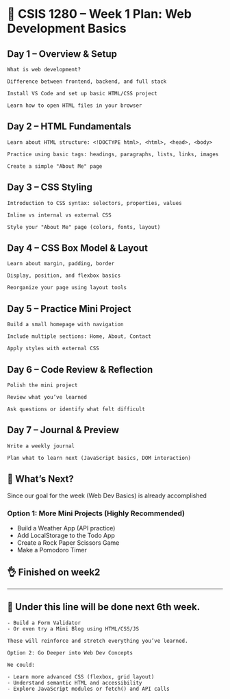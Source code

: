 # 📅 CSIS 1280 – Week 1 Plan: Web Development Basics

## Day 1 – Overview & Setup

    What is web development?

    Difference between frontend, backend, and full stack

    Install VS Code and set up basic HTML/CSS project

    Learn how to open HTML files in your browser

## Day 2 – HTML Fundamentals

    Learn about HTML structure: <!DOCTYPE html>, <html>, <head>, <body>

    Practice using basic tags: headings, paragraphs, lists, links, images

    Create a simple "About Me" page

## Day 3 – CSS Styling

    Introduction to CSS syntax: selectors, properties, values

    Inline vs internal vs external CSS

    Style your "About Me" page (colors, fonts, layout)

## Day 4 – CSS Box Model & Layout

    Learn about margin, padding, border

    Display, position, and flexbox basics

    Reorganize your page using layout tools

## Day 5 – Practice Mini Project

    Build a small homepage with navigation

    Include multiple sections: Home, About, Contact

    Apply styles with external CSS

## Day 6 – Code Review & Reflection

    Polish the mini project

    Review what you’ve learned

    Ask questions or identify what felt difficult

## Day 7 – Journal & Preview

    Write a weekly journal

    Plan what to learn next (JavaScript basics, DOM interaction)

## 🔮 What’s Next?

Since our goal for the week (Web Dev Basics) is already accomplished

### Option 1: More Mini Projects (Highly Recommended)

- Build a Weather App (API practice)
- Add LocalStorage to the Todo App
- Create a Rock Paper Scissors Game
- Make a Pomodoro Timer

## 👌 Finished on week2

---

## 🍻 Under this line will be done next 6th week.

    - Build a Form Validator
    - Or even try a Mini Blog using HTML/CSS/JS

    These will reinforce and stretch everything you’ve learned.

    Option 2: Go Deeper into Web Dev Concepts

    We could:

    - Learn more advanced CSS (flexbox, grid layout)
    - Understand semantic HTML and accessibility
    - Explore JavaScript modules or fetch() and API calls
